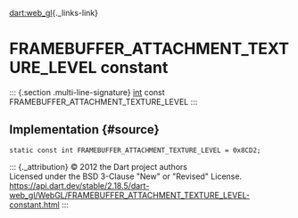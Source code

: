 [dart:web\_gl](../../dart-web_gl/dart-web_gl-library){._links-link}

FRAMEBUFFER\_ATTACHMENT\_TEXTURE\_LEVEL constant
================================================

::: {.section .multi-line-signature}
[int](../../dart-core/int-class) const
FRAMEBUFFER\_ATTACHMENT\_TEXTURE\_LEVEL
:::

Implementation {#source}
--------------

``` {.language-dart data-language="dart"}
static const int FRAMEBUFFER_ATTACHMENT_TEXTURE_LEVEL = 0x8CD2;
```

::: {._attribution}
© 2012 the Dart project authors\
Licensed under the BSD 3-Clause \"New\" or \"Revised\" License.\
<https://api.dart.dev/stable/2.18.5/dart-web_gl/WebGL/FRAMEBUFFER_ATTACHMENT_TEXTURE_LEVEL-constant.html>
:::
